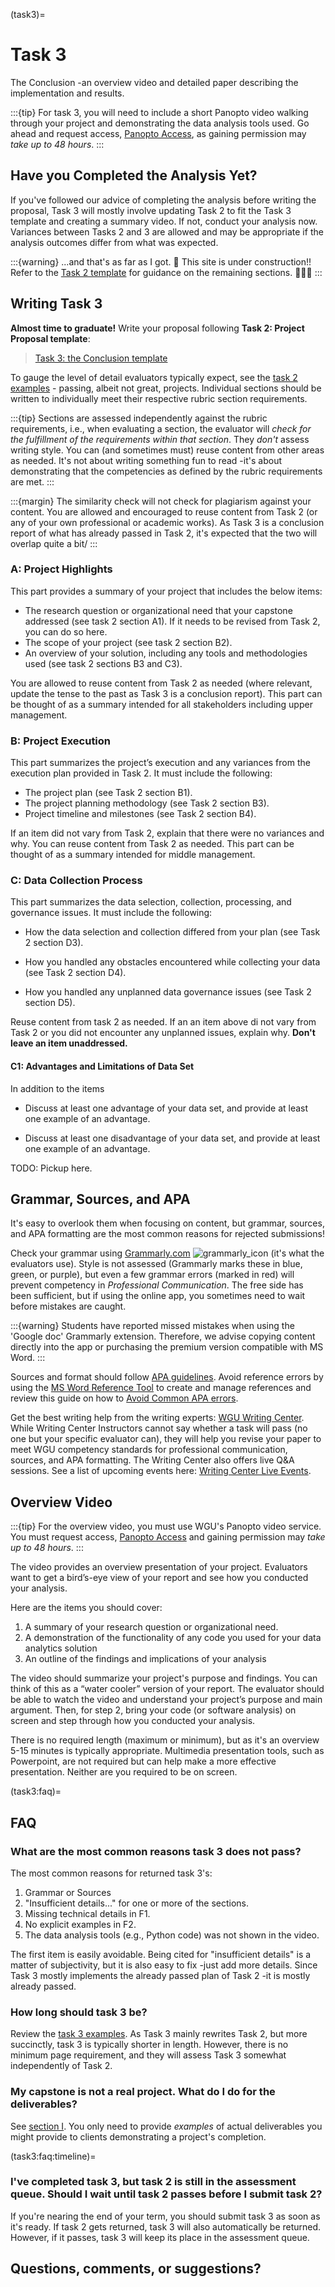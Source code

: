 (task3)=

# Task 3

The Conclusion -an overview video and detailed paper describing the implementation and results.

:::{tip}
For task 3, you will need to include a short Panopto video walking through your project and demonstrating the data analysis tools used. Go ahead and request access, [Panopto Access](https://wgu.hosted.panopto.com/), as gaining permission may *take up to 48 hours*.
:::

## Have you Completed the Analysis Yet?

If you've followed our advice of completing the analysis before writing the proposal, Task 3 will mostly involve updating Task 2 to fit the Task 3 template and creating a summary video. If not, conduct your analysis now. Variances between Tasks 2 and 3 are allowed and may be appropriate if the analysis outcomes differ from what was expected.

:::{warning} ...and that's as far as I got.
🚧 This site is under construction!! Refer to the [Task 2 template](resources:task2) for guidance on the remaining sections. 👷🏽‍♀️
:::

## Writing Task 3

**Almost time to graduate!** Write your proposal following **Task 2: Project Proposal template**:
> [Task 3: the Conclusion template](https://westerngovernorsuniversity-my.sharepoint.com/:w:/g/personal/jim_ashe_wgu_edu/EXd665BhwxJPrzjy35_4pLoB3oQ-2saTvR8B8V5eGKsaPA?e=OWwVw8)
> <!-- > TODO: using OneDrive link as the doc is still in development. Eventually will replace the link with a relative link to the repo. -->

To gauge the level of detail evaluators typically expect, see the [task 2 examples](resources:examples) - passing, albeit not great, projects. Individual sections should be written to individually meet their respective rubric section requirements.

:::{tip}
Sections are assessed independently against the rubric requirements, i.e., when evaluating a section, the evaluator will *check for the fulfillment of the requirements within that section*. They *don't* assess writing style. You can (and sometimes must) reuse content from other areas as needed. It's not about writing something fun to read -it's about demonstrating that the competencies as defined by the rubric requirements are met.
:::

:::{margin} The similarity check will not check for plagiarism against your content.
You are allowed and encouraged to reuse content from Task 2 (or any of your own professional or academic works). As Task 3 is a conclusion report of what has already passed in Task 2, it's expected that the two will overlap quite a bit/
:::

### A: Project Highlights

This part provides a summary of your project that includes the below items:

- The research question or organizational need that your capstone addressed (see task 2 section A1). If it needs to be revised from Task 2, you can do so here.  
- The scope of your project (see task 2 section B2).
- An overview of your solution, including any tools and methodologies used (see task 2 sections B3 and C3).

You are allowed to reuse content from Task 2 as needed (where relevant, update the tense to the past as Task 3 is a conclusion report).  This part can be thought of as a summary intended for all stakeholders including upper management.

### B: Project Execution

This part summarizes the project’s execution and any variances from the execution plan provided in Task 2. It must include the following:

- The project plan (see Task 2 section B1).
- The project planning methodology (see Task 2 section B3).
- Project timeline and milestones (see Task 2 section B4).

If an item did not vary from Task 2, explain that there were no variances and why. You can reuse content from Task 2 as needed. This part can be thought of as a summary intended for middle management.

### C: Data Collection Process

This part summarizes the data selection, collection, processing, and governance issues. It must include the following:

- How the data selection and collection differed from your plan (see Task 2 section D3).

- How you handled any obstacles encountered while collecting your data (see Task 2 section D4).

- How you handled any unplanned data governance issues (see Task 2 section D5).

Reuse content from task 2 as needed. If an an item above di not vary from Task 2 or you did not encounter any unplanned issues, explain why. **Don't leave an item unaddressed.**

#### C1: Advantages and Limitations of Data Set

In addition to the items 

- Discuss at least one advantage of your data set, and provide at least one example of an advantage.

- Discuss at least one disadvantage of your data set, and provide at least one example of an advantage.

TODO: Pickup here.
<!-- TODO HERE!! 7/20/2023-->

## Grammar, Sources, and APA

It's easy to overlook them when focusing on content, but grammar, sources, and APA formatting are the most common reasons for rejected submissions!

Check your grammar using [Grammarly.com](https://www.grammarly.com/) ![grammarly_icon](https://github.com/ashejim/C769/blob/main/url_images/icon-grammarly.png?raw=true#icon) (it's what the evaluators use). Style is not assessed (Grammarly marks these in blue, green, or purple), but even a few grammar errors (marked in red) will prevent competency in *Professional Communication*. The free side has been sufficient, but if using the online app, you sometimes need to wait before mistakes are caught.

:::{warning}
Students have reported missed mistakes when using the 'Google doc' Grammarly extension. Therefore, we advise copying content directly into the app or purchasing the premium version compatible with MS Word.
:::

Sources and format should follow [APA guidelines](https://cm.wgu.edu/t5/Writing-Center-Knowledge-Base/I-Need-Help-with-APA-Style/ta-p/33524). Avoid reference errors by using the [MS Word Reference Tool](https://support.microsoft.com/en-us/office/create-a-bibliography-citations-and-references-17686589-4824-4940-9c69-342c289fa2a5) to create and manage references and review this guide on how to [Avoid Common APA errors](https://cm.wgu.edu/t5/Writing-Center-Knowledge-Base/I-Need-Help-with-APA-Style/ta-p/33524?attachment-id=333).

Get the best writing help from the writing experts: [WGU Writing Center](https://my.wgu.edu/success-centers/writing-center). While Writing Center Instructors cannot say whether a task will pass (no one but your specific evaluator can), they will help you revise your paper to meet WGU competency standards for professional communication, sources, and APA formatting. The Writing Center also offers live Q&A sessions. See a list of upcoming events here: [Writing Center Live Events](https://cm.wgu.edu/t5/Writing-Center-Knowledge-Base/Writing-Center-Live-Events/ta-p/36860).

## Overview Video

:::{tip}
For the overview video, you must use WGU's Panopto video service. You must request access, [Panopto Access](https://wgu.hosted.panopto.com/) and gaining permission may *take up to 48 hours*.
:::

The video provides an overview presentation of your project. Evaluators want to get a bird’s-eye view of your report and see how you conducted your analysis.

Here are the items you should cover:

1.	A summary of your research question or organizational need.
2.	A demonstration of the functionality of any code you used for your data analytics solution
3. An outline of the findings and implications of your analysis
 
The video should summarize your project's purpose and findings. You can think of this as a “water cooler” version of your report. The evaluator should be able to watch the video and understand your project’s purpose and main argument. Then, for step 2, bring your code (or software analysis) on screen and step through how you conducted your analysis.

There is no required length (maximum or minimum), but as it's an overview 5-15 minutes is typically appropriate. Multimedia presentation tools, such as Powerpoint, are not required but can help make a more effective presentation. Neither are you required to be on screen.

(task3:faq)=

## FAQ

### What are the most common reasons task 3 does not pass?

The most common reasons for returned task 3's:

1. Grammar or Sources
2. "Insufficient details..." for one or more of the sections.
3. Missing technical details in F1.
4. No explicit examples in F2.
5. The data analysis tools (e.g., Python code) was not shown in the video.

The first item is easily avoidable. Being cited for "insufficient details" is a matter of subjectivity, but it is also easy to fix -just add more details. Since Task 3 mostly implements the already passed plan of Task 2 -it is mostly already passed.

### How long should task 3 be?

Review the [task 3 examples](resources:examples). As Task 3 mainly rewrites Task 2, but more succinctly, task 3 is typically shorter in length. However, there is no minimum page requirement, and they will assess Task 3 somewhat independently of Task 2.  

### My capstone is not a real project. What do I do for the deliverables?

See [section I](task3:I). You only need to provide *examples* of actual deliverables you might provide to clients demonstrating a project's completion.

(task3:faq:timeline)=

### I've completed task 3, but task 2 is still in the assessment queue. Should I wait until task 2 passes before I submit task 2?

If you're nearing the end of your term, you should submit task 3 as soon as it's ready. If task 2 gets returned, task 3 will also automatically be returned. However, if it passes, task 3 will keep its place in the assessment queue.

## Questions, comments, or suggestions?

<script
   type="text/javascript"
   src="https://utteranc.es/client.js"
   async="async"
   repo="ashejim/D195"
   issue-term="pathname"
   theme="github-light"
   label="💬 comment"
   crossorigin="anonymous"
/>